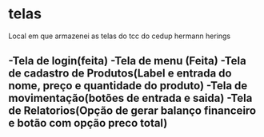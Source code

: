 # telas

Local em que armazenei as telas do tcc do cedup hermann herings

-Tela de login(feita)
-Tela de menu  (Feita)
-Tela de cadastro de  Produtos(Label e entrada  do nome, preço e quantidade do produto)
-Tela de movimentação(botões de entrada e saida)
-Tela de Relatorios(Opção de gerar balanço  financeiro e  botão  com opção preco total)
-

